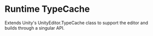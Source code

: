 # Runtime TypeCache
Extends Unity's UnityEditor.TypeCache class to support the editor and builds through a singular API.
